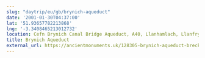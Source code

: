 ```yaml
---
slug: "daytrip/eu/gb/brynich-aqueduct"
date: '2001-01-30T04:37:00'
lat: '51.93657782213868'
lng: '-3.3408465213012732'
location: Cefn Brynich Canal Bridge Aqueduct, A40, Llanhamlach, Llanfrynach, Groesffordd, Powys, LD3 7SU, United Kingdom
title: Brynich Aqueduct
external_url: https://ancientmonuments.uk/128305-brynich-aqueduct-brecknock-abergavenny-canal-llanfrynach
---
```



